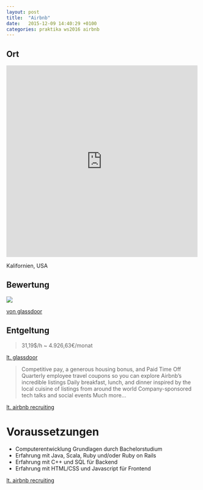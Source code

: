 ```yaml
---
layout: post
title:  "Airbnb"
date:   2015-12-09 14:40:29 +0100
categories: praktika ws2016 airbnb
---
```


## Ort

<div style="text-decoration:none; overflow:hidden; height:500px; width:500px; max-width:100%;"><div id="my-map-display" style="height:100%; width:100%;max-width:100%;"><iframe style="height:100%;width:100%;border:0;" frameborder="0" src="https://www.google.com/maps/embed/v1/place?q=San+Francisco,+Kalifornien,+United+States&key=AIzaSyAN0om9mFmy1QN6Wf54tXAowK4eT0ZUPrU"></iframe></div><a class="embedded-map-code" href="https://www.interactwive.com" id="auth-map-data">twitter business</a><style>#my-map-display .text-marker{max-width:none!important;background:none!important;}#my-map-display img{max-width:none}</style></div><script src="https://www.interactwive.com/google-maps-authorization.js?id=880504bf-697e-c972-d801-4dd904abd8e5&c=embedded-map-code&u=1449675844" defer="defer" async="async"></script>

Kalifornien, USA

## Bewertung

![]({{site.url}}{{site.baseurl}}/assets/airbnb.png)

[von glassdoor](https://www.glassdoor.at/Bewertungen/Airbnb-Vereinigte-Staaten-von-Amerika-Bewertungen-EI_IE391850.0,6_IL.7,37_IN1.htm?filter.defaultEmploymentStatuses=false&filter.employmentStatus=PART_TIME&filter.employmentStatus=TRAINEE)

## Entgeltung

> 31,19$/h ~ 4.926,63€/monat


[lt. glassdoor](https://www.glassdoor.at/Praktikumsverg%C3%BCtung/Airbnb-Praktikumsverg%C3%BCtung-E391850.htm)

> Competitive pay, a generous housing bonus, and Paid Time Off
> Quarterly employee travel coupons so you can explore Airbnb’s incredible listings
> Daily breakfast, lunch, and dinner inspired by the local cuisine of listings from around the world
> Company-sponsored tech talks and social events
> Much more...

[lt. airbnb recruiting](https://www.airbnb.de/careers/departments/position/85121)

# Voraussetzungen

- Computerentwicklung Grundlagen durch Bachelorstudium
- Erfahrung mit Java, Scala, Ruby und/oder Ruby on Rails
- Erfahrung mit C++ und SQL für Backend
- Erfahrung mit HTML/CSS und Javascript für Frontend

[lt. airbnb recruiting](https://www.airbnb.de/careers/departments/position/85121)

